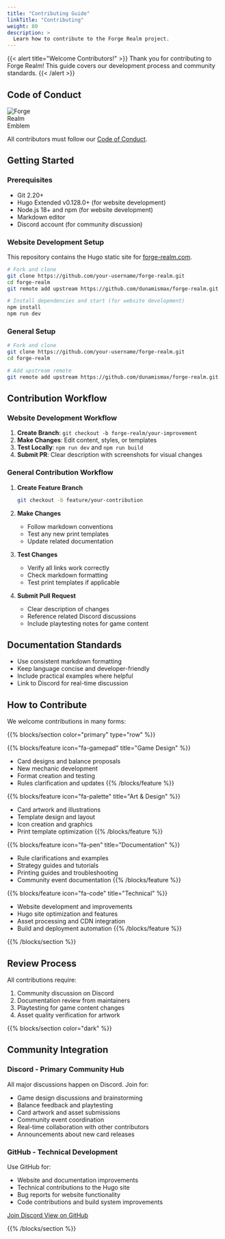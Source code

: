 ```yaml
---
title: "Contributing Guide"
linkTitle: "Contributing"
weight: 80
description: >
  Learn how to contribute to the Forge Realm project.
---
```


<div class="mt-4"></div>

{{< alert title="Welcome Contributors!" >}}
Thank you for contributing to Forge Realm! This guide covers our development process and community standards.
{{< /alert >}}

## Code of Conduct

<div class="float-end ms-3 mb-3">
  <img src="/images/forge-realm-PNG-circular-emblem.webp" alt="Forge Realm Emblem" style="max-width: 80px; height: auto;" class="img-fluid">
</div>

All contributors must follow our [Code of Conduct](/docs/code-of-conduct/).

## Getting Started

### Prerequisites

- Git 2.20+
- Hugo Extended v0.128.0+ (for website development)
- Node.js 18+ and npm (for website development)
- Markdown editor
- Discord account (for community discussion)

### Website Development Setup

This repository contains the Hugo static site for [forge-realm.com](https://forge-realm.com).

```bash
# Fork and clone
git clone https://github.com/your-username/forge-realm.git
cd forge-realm
git remote add upstream https://github.com/dunamismax/forge-realm.git

# Install dependencies and start (for website development)
npm install
npm run dev
```

### General Setup

```bash
# Fork and clone
git clone https://github.com/your-username/forge-realm.git
cd forge-realm

# Add upstream remote
git remote add upstream https://github.com/dunamismax/forge-realm.git
```

## Contribution Workflow

### Website Development Workflow

1. **Create Branch**: `git checkout -b forge-realm/your-improvement`
2. **Make Changes**: Edit content, styles, or templates
3. **Test Locally**: `npm run dev` and `npm run build`
4. **Submit PR**: Clear description with screenshots for visual changes

### General Contribution Workflow

1. **Create Feature Branch**

   ```bash
   git checkout -b feature/your-contribution
   ```

2. **Make Changes**
   - Follow markdown conventions
   - Test any new print templates
   - Update related documentation

3. **Test Changes**
   - Verify all links work correctly
   - Check markdown formatting
   - Test print templates if applicable

4. **Submit Pull Request**
   - Clear description of changes
   - Reference related Discord discussions
   - Include playtesting notes for game content

## Documentation Standards

- Use consistent markdown formatting
- Keep language concise and developer-friendly
- Include practical examples where helpful
- Link to Discord for real-time discussion

## How to Contribute

We welcome contributions in many forms:

{{% blocks/section color="primary" type="row" %}}

{{% blocks/feature icon="fa-gamepad" title="Game Design" %}}

- Card designs and balance proposals
- New mechanic development
- Format creation and testing
- Rules clarification and updates
{{% /blocks/feature %}}

{{% blocks/feature icon="fa-palette" title="Art & Design" %}}

- Card artwork and illustrations
- Template design and layout
- Icon creation and graphics
- Print template optimization
{{% /blocks/feature %}}

{{% blocks/feature icon="fa-pen" title="Documentation" %}}

- Rule clarifications and examples
- Strategy guides and tutorials
- Printing guides and troubleshooting
- Community event documentation
{{% /blocks/feature %}}

{{% blocks/feature icon="fa-code" title="Technical" %}}

- Website development and improvements
- Hugo site optimization and features
- Asset processing and CDN integration
- Build and deployment automation
{{% /blocks/feature %}}

{{% /blocks/section %}}

## Review Process

All contributions require:

1. Community discussion on Discord
2. Documentation review from maintainers
3. Playtesting for game content changes
4. Asset quality verification for artwork

{{% blocks/section color="dark" %}}

## Community Integration

### Discord - Primary Community Hub

All major discussions happen on Discord. Join for:

- Game design discussions and brainstorming
- Balance feedback and playtesting
- Card artwork and asset submissions
- Community event coordination
- Real-time collaboration with other contributors
- Announcements about new card releases

### GitHub - Technical Development

Use GitHub for:

- Website and documentation improvements
- Technical contributions to the Hugo site
- Bug reports for website functionality
- Code contributions and build system improvements

<div class="text-center mt-4">
  <a class="btn btn-lg btn-primary me-3 mb-4" href="https://discord.gg/KQTY8DfY">
    Join Discord <i class="fab fa-discord ms-2"></i>
  </a>
  <a class="btn btn-lg btn-secondary me-3 mb-4" href="https://github.com/dunamismax/forge-realm">
    View on GitHub <i class="fab fa-github ms-2"></i>
  </a>
</div>

{{% /blocks/section %}}
